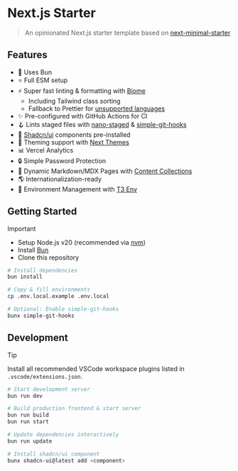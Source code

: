 # Next.js Starter

> An opinionated Next.js starter template based on [next-minimal-starter](https://github.com/ixahmedxi/next-minimal-starter)

## Features

- 🥟 Uses Bun
- ⭐️ Full ESM setup
- ⚡️ Super fast linting & formatting with [Biome](https://biomejs.dev)
  - Including Tailwind class sorting
  - Fallback to Prettier for [unsupported languages](https://biomejs.dev/internals/language-support/)
- ✨ Pre-configured with GitHub Actions for CI
- 🪝 Lints staged files with [nano-staged](https://github.com/usmanyunusov/nano-staged) & [simple-git-hooks](https://github.com/toplenboren/simple-git-hooks)
- 💅 [Shadcn/ui](https://ui.shadcn.com/) components pre-installed
- 🌚 Theming support with [Next Themes](https://github.com/pacocoursey/next-themes)
- 📊 Vercel Analytics
- 🔒 Simple Password Protection
- 📃 Dynamic Markdown/MDX Pages with [Content Collections](https://content-collections.vercel.app/)
- 🌎 Internationalization-ready
- 🔑 Environment Management with [T3 Env](https://env.t3.gg/)

## Getting Started

> [!IMPORTANT]
>
> - Setup Node.js v20 (recommended via [nvm](https://github.com/nvm-sh/nvm))
> - Install [Bun](https://bun.sh/)
> - Clone this repository

```bash
# Install dependencies
bun install

# Copy & fill environments
cp .env.local.example .env.local

# Optional: Enable simple-git-hooks
bunx simple-git-hooks
```

## Development

> [!TIP]  
> Install all recommended VSCode workspace plugins listed in `.vscode/extensions.json`.

```bash
# Start development server
bun run dev

# Build production frontend & start server
bun run build
bun run start

# Update dependencies interactively
bun run update

# Install shadcn/ui component
bunx shadcn-ui@latest add <component>
```
